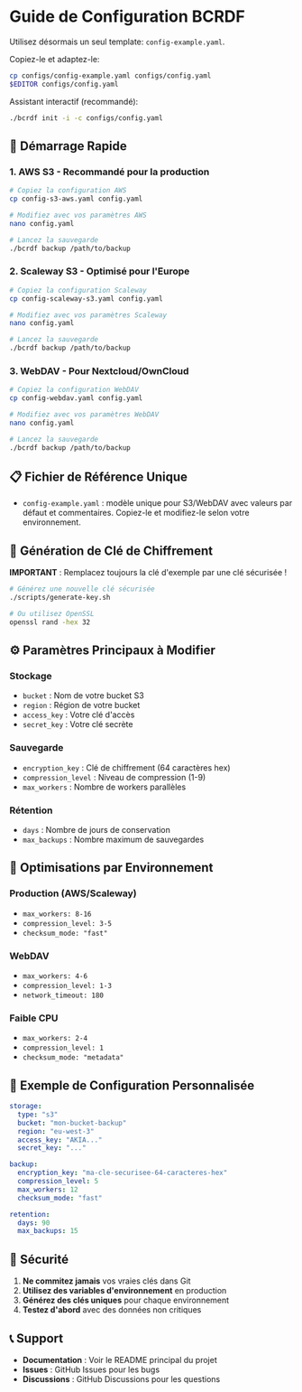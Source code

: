 # Guide de Configuration BCRDF

Utilisez désormais un seul template: `config-example.yaml`.

Copiez-le et adaptez-le:

```bash
cp configs/config-example.yaml configs/config.yaml
$EDITOR configs/config.yaml
```

Assistant interactif (recommandé):

```bash
./bcrdf init -i -c configs/config.yaml
```

## 🚀 **Démarrage Rapide**

### 1. **AWS S3** - Recommandé pour la production
```bash
# Copiez la configuration AWS
cp config-s3-aws.yaml config.yaml

# Modifiez avec vos paramètres AWS
nano config.yaml

# Lancez la sauvegarde
./bcrdf backup /path/to/backup
```

### 2. **Scaleway S3** - Optimisé pour l'Europe
```bash
# Copiez la configuration Scaleway
cp config-scaleway-s3.yaml config.yaml

# Modifiez avec vos paramètres Scaleway
nano config.yaml

# Lancez la sauvegarde
./bcrdf backup /path/to/backup
```

### 3. **WebDAV** - Pour Nextcloud/OwnCloud
```bash
# Copiez la configuration WebDAV
cp config-webdav.yaml config.yaml

# Modifiez avec vos paramètres WebDAV
nano config.yaml

# Lancez la sauvegarde
./bcrdf backup /path/to/backup
```

## 📋 **Fichier de Référence Unique**

- `config-example.yaml` : modèle unique pour S3/WebDAV avec valeurs par défaut et commentaires. 
  Copiez-le et modifiez-le selon votre environnement.

## 🔑 **Génération de Clé de Chiffrement**

**IMPORTANT** : Remplacez toujours la clé d'exemple par une clé sécurisée !

```bash
# Générez une nouvelle clé sécurisée
./scripts/generate-key.sh

# Ou utilisez OpenSSL
openssl rand -hex 32
```

## ⚙️ **Paramètres Principaux à Modifier**

### Stockage
- `bucket` : Nom de votre bucket S3
- `region` : Région de votre bucket
- `access_key` : Votre clé d'accès
- `secret_key` : Votre clé secrète

### Sauvegarde
- `encryption_key` : Clé de chiffrement (64 caractères hex)
- `compression_level` : Niveau de compression (1-9)
- `max_workers` : Nombre de workers parallèles

### Rétention
- `days` : Nombre de jours de conservation
- `max_backups` : Nombre maximum de sauvegardes

## 🔧 **Optimisations par Environnement**

### **Production (AWS/Scaleway)**
- `max_workers: 8-16`
- `compression_level: 3-5`
- `checksum_mode: "fast"`

### **WebDAV**
- `max_workers: 4-6`
- `compression_level: 1-3`
- `network_timeout: 180`

### **Faible CPU**
- `max_workers: 2-4`
- `compression_level: 1`
- `checksum_mode: "metadata"`

## 📝 **Exemple de Configuration Personnalisée**

```yaml
storage:
  type: "s3"
  bucket: "mon-bucket-backup"
  region: "eu-west-3"
  access_key: "AKIA..."
  secret_key: "..."

backup:
  encryption_key: "ma-cle-securisee-64-caracteres-hex"
  compression_level: 5
  max_workers: 12
  checksum_mode: "fast"

retention:
  days: 90
  max_backups: 15
```

## 🚨 **Sécurité**

1. **Ne commitez jamais** vos vraies clés dans Git
2. **Utilisez des variables d'environnement** en production
3. **Générez des clés uniques** pour chaque environnement
4. **Testez d'abord** avec des données non critiques

## 📞 **Support**

- **Documentation** : Voir le README principal du projet
- **Issues** : GitHub Issues pour les bugs
- **Discussions** : GitHub Discussions pour les questions

